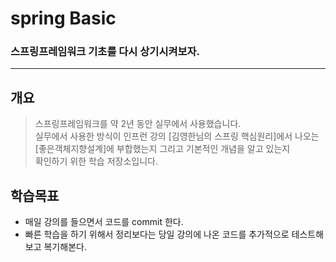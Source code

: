 # spring Basic
### 스프링프레임워크 기초를 다시 상기시켜보자.
-------------

## 개요
> 스프링프레임워크를 약 2년 동안 실무에서 사용했습니다.  
실무에서 사용한 방식이 인프런 강의 [김영한님의 스프링 핵심원리]에서 나오는 [좋은객체지향설계]에 부합했는지 그리고 기본적인 개념을 알고 있는지  
확인하기 위한 학습 저장소입니다.

## 학습목표
+ 매일 강의를 들으면서 코드를 commit 한다.
+ 빠른 학습을 하기 위해서 정리보다는 당일 강의에 나온 코드를 추가적으로 테스트해보고 복기해본다.
